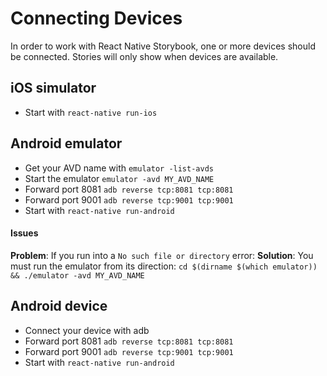 # Connecting Devices

In order to work with React Native Storybook, one or more devices should be connected. Stories will only show when devices are available.

## iOS simulator

-   Start with `react-native run-ios`

## Android emulator

-   Get your AVD name with `emulator -list-avds`
-   Start the emulator `emulator -avd MY_AVD_NAME`
-   Forward port 8081 `adb reverse tcp:8081 tcp:8081`
-   Forward port 9001 `adb reverse tcp:9001 tcp:9001`
-   Start with `react-native run-android`

#### Issues
**Problem**: If you run into a `No such file or directory` error:
**Solution**: You must run the emulator from its direction: `cd $(dirname $(which emulator)) && ./emulator -avd MY_AVD_NAME`

## Android device

-   Connect your device with adb
-   Forward port 8081 `adb reverse tcp:8081 tcp:8081`
-   Forward port 9001 `adb reverse tcp:9001 tcp:9001`
-   Start with `react-native run-android`
